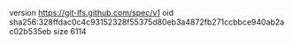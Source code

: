 version https://git-lfs.github.com/spec/v1
oid sha256:328ffdac0c4c93152328f55375d80eb3a4872fb271ccbbce940ab2ac02b535eb
size 6114
